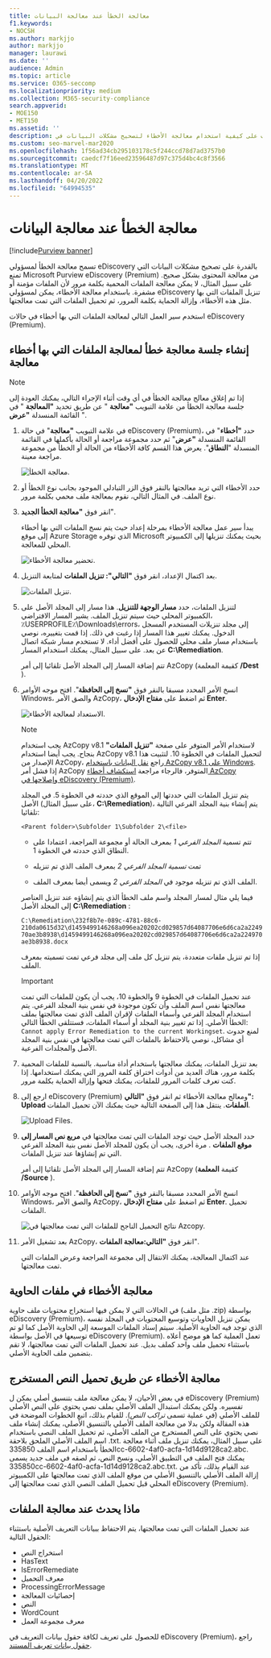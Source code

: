 ```yaml
---
title: معالجة الخطأ عند معالجة البيانات
f1.keywords:
- NOCSH
ms.author: markjjo
author: markjjo
manager: laurawi
ms.date: ''
audience: Admin
ms.topic: article
ms.service: O365-seccomp
ms.localizationpriority: medium
ms.collection: M365-security-compliance
search.appverid:
- MOE150
- MET150
ms.assetid: ''
description: تعرف على كيفية استخدام معالجة الأخطاء لتصحيح مشكلات البيانات في eDiscovery (Premium) التي قد تمنع المعالجة المناسبة للمحتوى.
ms.custom: seo-marvel-mar2020
ms.openlocfilehash: 1f56ad34cb295103178c5f244ccd78d7ad3757b0
ms.sourcegitcommit: caedcf7f16eed23596487d97c375d4bc4c8f3566
ms.translationtype: MT
ms.contentlocale: ar-SA
ms.lasthandoff: 04/20/2022
ms.locfileid: "64994535"
---
```

# <a name="error-remediation-when-processing-data"></a>معالجة الخطأ عند معالجة البيانات

[!include[Purview banner](../includes/purview-rebrand-banner.md)]

تسمح معالجة الخطأ لمسؤولي eDiscovery بالقدرة على تصحيح مشكلات البيانات التي تمنع Microsoft Purview eDiscovery (Premium) من معالجة المحتوى بشكل صحيح. على سبيل المثال، لا يمكن معالجة الملفات المحمية بكلمة مرور لأن الملفات مؤمنة أو مشفرة. باستخدام معالجة الأخطاء، يمكن لمسؤولي eDiscovery تنزيل الملفات التي بها مثل هذه الأخطاء، وإزالة الحماية بكلمة المرور، ثم تحميل الملفات التي تمت معالجتها.

استخدم سير العمل التالي لمعالجة الملفات التي بها أخطاء في حالات eDiscovery (Premium).

## <a name="create-an-error-remediation-session-to-remediate-files-with-processing-errors"></a>إنشاء جلسة معالجة خطأ لمعالجة الملفات التي بها أخطاء معالجة

> [!NOTE]
> إذا تم إغلاق معالج معالجة الخطأ في أي وقت أثناء الإجراء التالي، يمكنك العودة إلى جلسة معالجة الخطأ من علامة التبويب **"معالجة** " عن طريق تحديد **"المعالجة** " في القائمة المنسدلة **"عرض** ".

1. في علامة التبويب **"معالجة**" في حالة eDiscovery (Premium)، حدد **"أخطاء**" في القائمة المنسدلة **"عرض**" ثم حدد مجموعة مراجعة أو الحالة بأكملها في القائمة المنسدلة "**النطاق**". يعرض هذا القسم كافة الأخطاء من الحالة أو الخطأ من مجموعة مراجعة معينة.

   ![معالجة الخطأ.](../media/8c2faf1a-834b-44fc-b418-6a18aed8b81a.png)

2. حدد الأخطاء التي تريد معالجتها بالنقر فوق الزر التبادلي الموجود بجانب نوع الخطأ أو نوع الملف.  في المثال التالي، نقوم بمعالجة ملف محمي بكلمة مرور.

3. انقر فوق **"معالجة الخطأ الجديد**".

    يبدأ سير عمل معالجة الأخطاء بمرحلة إعداد حيث يتم نسخ الملفات التي بها أخطاء إلى موقع Azure Storage الذي توفره Microsoft بحيث يمكنك تنزيلها إلى الكمبيوتر المحلي للمعالجة.

    ![تحضير معالجة الأخطاء.](../media/390572ec-7012-47c4-a6b6-4cbb5649e8a8.png)

4. بعد اكتمال الإعداد، انقر فوق **"التالي": تنزيل الملفات** لمتابعة التنزيل.

    ![تنزيل الملفات.](../media/6ac04b09-8e13-414a-9e24-7c75ba586363.png)

5. لتنزيل الملفات، حدد **مسار الوجهة للتنزيل**. هذا مسار إلى المجلد الأصل على الكمبيوتر المحلي حيث سيتم تنزيل الملف.  يشير المسار الافتراضي، ٪USERPROFILE٪\Downloads\errors، إلى مجلد تنزيلات المستخدم المسجل الدخول. يمكنك تغيير هذا المسار إذا رغبت في ذلك. إذا قمت بتغييره، نوصي باستخدام مسار ملف محلي للحصول على أفضل أداء. لا تستخدم مسار شبكة اتصال عن بعد. على سبيل المثال، يمكنك استخدام المسار **C:\Remediation**.

   تتم إضافة المسار إلى المجلد الأصل تلقائيا إلى أمر AzCopy (كقيمة المعلمة **/Dest** ).

6. انسخ الأمر المحدد مسبقا بالنقر فوق **"نسخ إلى الحافظة**". افتح موجه الأوامر Windows، والصق الأمر AzCopy، ثم اضغط على **مفتاح الإدخال Enter**.

    ![الاستعداد لمعالجة الأخطاء.](../media/f364ab4d-31c5-4375-b69f-650f694a2f69.png)

    > [!NOTE]
    > يجب استخدام AzCopy v8.1 لاستخدام الأمر المتوفر على صفحة **"تنزيل الملفات"** بنجاح. يجب أيضا استخدام AzCopy v8.1 لتحميل الملفات في الخطوة 10. لتثبيت هذا الإصدار من AzCopy، راجع [نقل البيانات باستخدام AzCopy v8.1 على Windows](/previous-versions/azure/storage/storage-use-azcopy). إذا فشل أمر AzCopy المتوفر، فالرجاء مراجعة [استكشاف أخطاء AzCopy وإصلاحها في eDiscovery (Premium)](troubleshooting-azcopy.md).

    يتم تنزيل الملفات التي حددتها إلى الموقع الذي حددته في الخطوة 5. في المجلد الأصل (على سبيل المثال، **C:\Remediation**)، يتم إنشاء بنية المجلد الفرعي التالية تلقائيا:

    `<Parent folder>\Subfolder 1\Subfolder 2\<file>`

    - تتم تسمية *المجلد الفرعي 1* بمعرف الحالة أو مجموعة المراجعة، اعتمادا على النطاق الذي حددته في الخطوة 1.

    - تمت *تسمية المجلد الفرعي 2* بمعرف الملف الذي تم تنزيله

    - الملف الذي تم تنزيله موجود في *المجلد الفرعي 2* ويسمى أيضا بمعرف الملف.

    فيما يلي مثال لمسار المجلد واسم ملف الخطأ الذي يتم إنشاؤه عند تنزيل العناصر إلى المجلد الأصل **C:\Remediation** :

    `C:\Remediation\232f8b7e-089c-4781-88c6-210da0615d32\d1459499146268a096ea20202cd029857d64087706e6d6ca2a224970ae3b8938\d1459499146268a096ea20202cd029857d64087706e6d6ca2a224970ae3b8938.docx`

    إذا تم تنزيل ملفات متعددة، يتم تنزيل كل ملف إلى مجلد فرعي تمت تسميته بمعرف الملف.

    > [!IMPORTANT]
    > عند تحميل الملفات في الخطوة 9 والخطوة 10، يجب أن يكون للملفات التي تمت معالجتها نفس اسم الملف وأن تكون موجودة في نفس بنية المجلد الفرعي. يتم استخدام المجلد الفرعي وأسماء الملفات لإقران الملف الذي تمت معالجتها بملف الخطأ الأصلي. إذا تم تغيير بنية المجلد أو أسماء الملفات، فستتلقى الخطأ التالي: `Cannot apply Error Remediation to the current Workingset`. لمنع حدوث أي مشاكل، نوصي بالاحتفاظ بالملفات التي تمت معالجتها في نفس بنية المجلد الأصل والمجلدات الفرعية.

7. بعد تنزيل الملفات، يمكنك معالجتها باستخدام أداة مناسبة. بالنسبة للملفات المحمية بكلمة مرور، هناك العديد من أدوات اختراق كلمة المرور التي يمكنك استخدامها. إذا كنت تعرف كلمات المرور للملفات، يمكنك فتحها وإزالة الحماية بكلمة مرور.

8. ارجع إلى eDiscovery (Premium) ومعالج معالجة الأخطاء ثم انقر فوق **"التالي": Upload الملفات**.  ينتقل هذا إلى الصفحة التالية حيث يمكنك الآن تحميل الملفات.

    ![Upload Files.](../media/af3d8617-1bab-4ecd-8de0-22e53acba240.png)

9. حدد المجلد الأصل حيث توجد الملفات التي تمت معالجتها في **مربع نص المسار إلى موقع الملفات** . مرة أخرى، يجب أن يكون للمجلد الأصل نفس بنية المجلد الفرعي التي تم إنشاؤها عند تنزيل الملفات.

    تتم إضافة المسار إلى المجلد الأصل تلقائيا إلى أمر AzCopy (كقيمة **المعلمة /Source** ).

10. انسخ الأمر المحدد مسبقا بالنقر فوق **"نسخ إلى الحافظة**". افتح موجه الأوامر Windows، والصق الأمر AzCopy، ثم اضغط على **مفتاح الإدخال Enter**. تحميل الملفات.

    ![نتائج التحميل الناجح للملفات التي تمت معالجتها في Azcopy.](../media/ff2ff691-629f-4065-9b37-5333f937daf6.png)

11. بعد تشغيل الأمر AzCopy، انقر فوق **"التالي:معالجة الملفات**".

    عند اكتمال المعالجة، يمكنك الانتقال إلى مجموعة المراجعة وعرض الملفات التي تمت معالجتها.

## <a name="remediating-errors-in-container-files"></a>معالجة الأخطاء في ملفات الحاوية

في الحالات التي لا يمكن فيها استخراج محتويات ملف حاوية (مثل ملف .zip) بواسطة eDiscovery (Premium)، يمكن تنزيل الحاويات وتوسيع المحتويات في المجلد نفسه الذي توجد فيه الحاوية الأصلية. سيتم إسناد الملفات الموسعة إلى الحاوية الأصل كما لو تم توسيعها في الأصل بواسطة eDiscovery (Premium). تعمل العملية كما هو موضح أعلاه باستثناء تحميل ملف واحد كملف بديل.  عند تحميل الملفات التي تمت معالجتها، لا تقم بتضمين ملف الحاوية الأصلي.

## <a name="remediating-errors-by-uploading-the-extracted-text"></a>معالجة الأخطاء عن طريق تحميل النص المستخرج

في بعض الأحيان، لا يمكن معالجة ملف بتنسيق أصلي يمكن ل eDiscovery (Premium) تفسيره. ولكن يمكنك استبدال الملف الأصلي بملف نصي يحتوي على النص الأصلي للملف الأصلي (في عملية تسمى *تراكب النص*). للقيام بذلك، اتبع الخطوات الموضحة في هذه المقالة ولكن بدلا من معالجة الملف الأصلي بالتنسيق الأصلي، يمكنك إنشاء ملف نصي يحتوي على النص المستخرج من الملف الأصلي، ثم تحميل الملف النصي باستخدام اسم الملف الأصلي الملحق بلاحقة .txt. على سبيل المثال، يمكنك تنزيل ملف أثناء معالجة الخطأ باستخدام اسم الملف 335850cc-6602-4af0-acfa-1d14d9128ca2.abc. يمكنك فتح الملف في التطبيق الأصلي، ونسخ النص، ثم لصقه في ملف جديد يسمى 335850cc-6602-4af0-acfa-1d14d9128ca2.abc.txt. عند القيام بذلك، تأكد من إزالة الملف الأصلي بالتنسيق الأصلي من موقع الملف الذي تمت معالجتها على الكمبيوتر المحلي قبل تحميل الملف النصي الذي تمت معالجتها إلى eDiscovery (Premium).

## <a name="what-happens-when-files-are-remediated"></a>ماذا يحدث عند معالجة الملفات

عند تحميل الملفات التي تمت معالجتها، يتم الاحتفاظ ببيانات التعريف الأصلية باستثناء الحقول التالية:

- استخراج النص
- HasText
- IsErrorRemediate
- معرف التحميل
- ProcessingErrorMessage
- إحصائيات المعالجة
- النص
- WordCount
- معرف مجموعة العمل

للحصول على تعريف لكافة حقول بيانات التعريف في eDiscovery (Premium)، راجع [حقول بيانات تعريف المستند](document-metadata-fields-in-advanced-ediscovery.md).